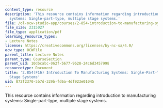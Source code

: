 ```yaml
---
content_type: resource
description: 'This resource contains information regarding introduction to manufacturing
  systems: Single-part-type, multiple stage systems.'
file: /ol-ocw-studio-app/courses/2-854-introduction-to-manufacturing-systems-fall-2016/872f23705b7d329bfd6a4df923e01045_MIT2_854F16_SinglePart.pdf
file_size: 2315027
file_type: application/pdf
learning_resource_types:
- Lecture Notes
license: https://creativecommons.org/licenses/by-nc-sa/4.0/
ocw_type: OCWFile
parent_title: Lecture Notes
parent_type: CourseSection
parent_uid: 10dbcabc-062f-5677-9628-24c6d3457998
resourcetype: Document
title: '2.854(F16) Introduction To Manufacturing Systems: Single-Part-Type, Multiple
  Stage Systems'
uid: 872f2370-5b7d-329b-fd6a-4df923e01045
---
```

This resource contains information regarding introduction to manufacturing systems: Single-part-type, multiple stage systems.